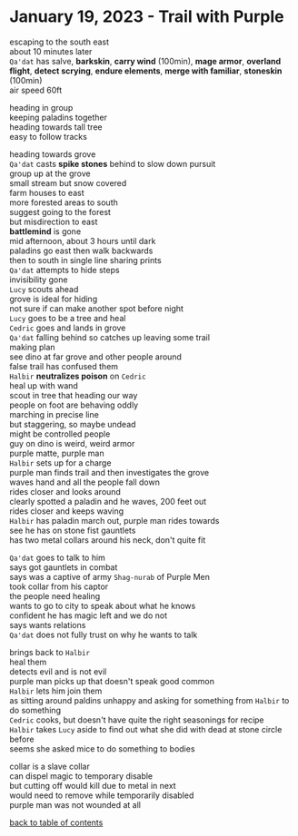 # January 19, 2023 - Trail with Purple

escaping to the south east  
about 10 minutes later  
`Qa'dat` has salve, **barkskin**, **carry wind** (100min), **mage armor**, **overland flight**, **detect scrying**, **endure elements**, **merge with familiar**, **stoneskin** (100min)  
air speed 60ft  

heading in group  
keeping paladins together  
heading towards tall tree  
easy to follow tracks  

heading towards grove  
`Qa'dat` casts **spike stones** behind to slow down pursuit  
group up at the grove  
small stream but snow covered  
farm houses to east  
more forested areas to south  
suggest going to the forest  
but misdirection to east  
**battlemind** is gone  
mid afternoon, about 3 hours until dark  
paladins go east then walk backwards  
then to south in single line sharing prints  
`Qa'dat` attempts to hide steps  
invisibility gone  
`Lucy` scouts ahead  
grove is ideal for hiding  
not sure if can make another spot before night  
`Lucy` goes to be a tree and heal  
`Cedric` goes and lands in grove  
`Qa'dat` falling behind so catches up leaving some trail  
making plan  
see dino at far grove and other people around  
false trail has confused them  
`Halbir` **neutralizes poison** on `Cedric`  
heal up with wand  
scout in tree that heading our way  
people on foot are behaving oddly  
marching in precise line  
but staggering, so maybe undead  
might be controlled people  
guy on dino is weird, weird armor  
purple matte, purple man  
`Halbir` sets up for a charge  
purple man finds trail and then investigates the grove  
waves hand and all the people fall down  
rides closer and looks around  
clearly spotted a paladin and he waves, 200 feet out  
rides closer and keeps waving  
`Halbir` has paladin march out, purple man rides towards  
see he has on stone fist gauntlets  
has two metal collars around his neck, don't quite fit  

`Qa'dat` goes to talk to him  
says got gauntlets in combat  
says was a captive of army
`Shag-nurab` of Purple Men  
took collar from his captor  
the people need healing  
wants to go to city to speak about what he knows  
confident he has magic left and we do not  
says wants relations  
`Qa'dat` does not fully trust on why he wants to talk  

brings back to `Halbir`  
heal them  
detects evil and is not evil  
purple man picks up that doesn't speak good common  
`Halbir` lets him join them  
as sitting around paldins unhappy and asking for something from `Halbir` to do something  
`Cedric` cooks, but doesn't have quite the right seasonings for recipe  
`Halbir` takes `Lucy` aside to find out what she did with dead at stone circle before  
seems she asked mice to do something to bodies  

collar is a slave collar  
can dispel magic to temporary disable  
but cutting off would kill due to metal in next  
would need to remove while temporarily disabled  
purple man was not wounded at all  


[back to table of contents](/sessions/TOC.md)

